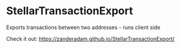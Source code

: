 # StellarTransactionExport
Exports transactions between two addresses - runs client side

Check it out: https://zanderadam.github.io/StellarTransactionExport/
